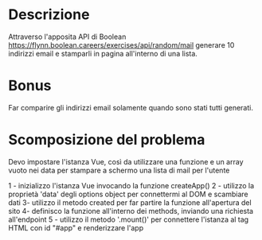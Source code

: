 # Descrizione

Attraverso l'apposita API di Boolean
https://flynn.boolean.careers/exercises/api/random/mail
generare 10 indirizzi email e stamparli in pagina all'interno di una lista.

# Bonus

Far comparire gli indirizzi email solamente quando sono stati tutti generati.

# Scomposizione del problema

Devo impostare l'istanza Vue, così da utilizzare una funzione e un array vuoto nei data per stampare a schermo una lista di mail per l'utente

1 - inizializzo l'istanza Vue invocando la funzione createApp()
2 - utilizzo la proprietà 'data' degli options object per connettermi al DOM e scambiare dati
3- utilizzo il metodo created per far partire la funzione all'apertura del sito
4- definisco la funzione all'interno dei methods, inviando una richiesta all'endpoint
5 - utilizzo il metodo '.mount()' per connettere l'istanza al tag HTML con id "#app" e renderizzare l'app